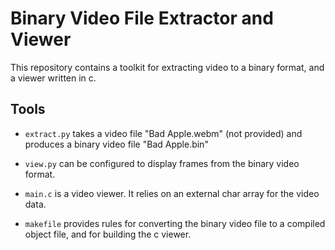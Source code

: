 # Binary Video File Extractor and Viewer

This repository contains a toolkit for extracting video to a binary format,
and a viewer written in c.

## Tools

 - `extract.py` takes a video file "Bad Apple.webm" (not provided) and 
 produces a binary video file "Bad Apple.bin"

 - `view.py` can be configured to display frames from the binary video 
 format.

 - `main.c` is a video viewer. It relies on an external char array for
 the video data.

 - `makefile` provides rules for converting the binary video file to 
 a compiled object file, and for building the c viewer.
